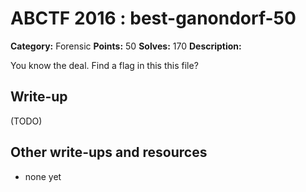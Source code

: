 # ABCTF 2016 : best-ganondorf-50

**Category:** Forensic
**Points:** 50
**Solves:** 170
**Description:**

You know the deal. Find a flag in this this file?

## Write-up

(TODO)

## Other write-ups and resources

* none yet
